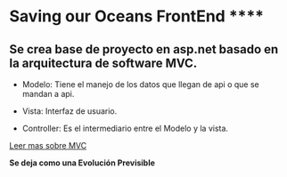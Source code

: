 # Saving our Oceans __FrontEnd__ ****

## Se crea base de proyecto en asp.net basado en la arquitectura de software MVC.

- Modelo: Tiene el manejo de los datos que llegan de api o que se mandan a api.

- Vista: Interfaz de usuario.

- Controller: Es el intermediario entre el Modelo y la vista.

[Leer mas sobre MVC](https://si.ua.es/es/documentacion/asp-net-mvc-3/1-dia/modelo-vista-controlador-mvc.html)


__Se deja como una Evolución Previsible__ 


